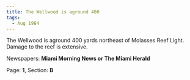 ```yaml
---  
title: The Wellwood is aground 400  
tags:  
  - Aug 1984  
---  
```

  
The Wellwood is aground 400 yards northeast of Molasses Reef Light. Damage to the reef is extensive.  
  
Newspapers: **Miami Morning News or The Miami Herald**  
  
Page: **1**, Section: **B** 
